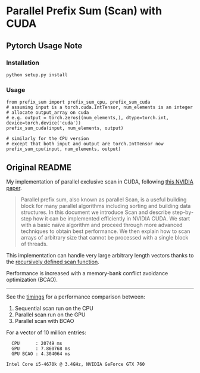 # Parallel Prefix Sum (Scan) with CUDA 

## Pytorch Usage Note
### Installation
```
python setup.py install
```
### Usage
```
from prefix_sum import prefix_sum_cpu, prefix_sum_cuda
# assuming input is a torch.cuda.IntTensor, num_elements is an integer
# allocate output_array on cuda
# e.g. output = torch.zeros((num_elements,), dtype=torch.int, device=torch.device('cuda'))
prefix_sum_cuda(input, num_elements, output)

# similarly for the CPU version
# except that both input and output are torch.IntTensor now
prefix_sum_cpu(input, num_elements, output)
```

## Original README

My implementation of parallel exclusive scan in CUDA, following [this NVIDIA paper](http://developer.download.nvidia.com/compute/cuda/1.1-Beta/x86_website/projects/scan/doc/scan.pdf).

>Parallel prefix sum, also known as parallel Scan, is a useful building block for many
parallel algorithms including sorting and building data structures. In this document
we introduce Scan and describe step-by-step how it can be implemented efficiently
in NVIDIA CUDA. We start with a basic naïve algorithm and proceed through
more advanced techniques to obtain best performance. We then explain how to
scan arrays of arbitrary size that cannot be processed with a single block of threads. 

This implementation can handle very large arbitrary length vectors thanks to the [recursively defined scan function](https://github.com/mattdean1/cuda/blob/master/parallel-scan/scan.cu#L105).

Performance is increased with a memory-bank conflict avoidance optimization (BCAO).

---

See the [timings](https://github.com/mattdean1/cuda/blob/master/parallel-scan/Submission.cu#L616) for a performance comparison between:
  1. Sequential scan run on the CPU
  2. Parallel scan run on the GPU
  3. Parallel scan with BCAO
  
For a vector of 10 million entries:

	  CPU      : 20749 ms
	  GPU      : 7.860768 ms
	  GPU BCAO : 4.304064 ms
    
    Intel Core i5-4670k @ 3.4GHz, NVIDIA GeForce GTX 760
